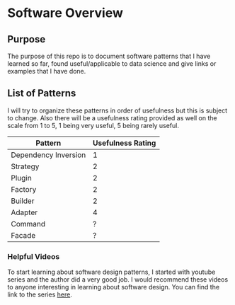 # Software Overview

## Purpose

The purpose of this repo is to document software patterns that I have learned so far, found useful/applicable to data science and give links or examples that I have done.

## List of Patterns

I will try to organize these patterns in order of usefulness but this is subject to change. Also there will be a usefulness rating provided as well on the scale from 1 to 5, 1 being very useful, 5 being rarely useful.


Pattern | Usefulness Rating
--- | ---
Dependency Inversion | 1
Strategy | 2
Plugin | 2
Factory | 2
Builder | 2
Adapter | 4
Command | ?
Facade | ?

### Helpful Videos

To start learning about software design patterns, I started with youtube series and the author did a very good job. I would recommend these videos to anyone interesting in learning about software design. You can find the link to the series [here](https://www.youtube.com/watch?v=qR4-PBLUZNw&list=PLC0nd42SBTaNuP4iB4L6SJlMaHE71FG6N).



